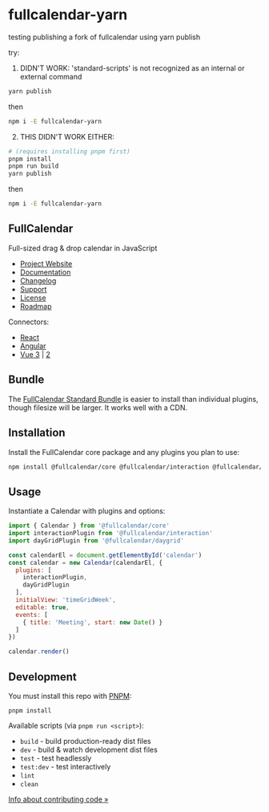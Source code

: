 # fullcalendar-yarn

testing publishing a fork of fullcalendar using yarn publish

try:

1) DIDN'T WORK: 'standard-scripts' is not recognized as an internal or external command

```sh
yarn publish
```

then

```sh
npm i -E fullcalendar-yarn
```

2) THIS DIDN'T WORK EITHER:

```sh
# (requires installing pnpm first)
pnpm install
pnpm run build
yarn publish
```

then

```sh
npm i -E fullcalendar-yarn
```

## FullCalendar

Full-sized drag & drop calendar in JavaScript

- [Project Website](https://fullcalendar.io/)
- [Documentation](https://fullcalendar.io/docs)
- [Changelog](CHANGELOG.md)
- [Support](https://fullcalendar.io/support)
- [License](LICENSE.md)
- [Roadmap](https://fullcalendar.io/roadmap)

Connectors:

- [React](https://github.com/fullcalendar/fullcalendar-react)
- [Angular](https://github.com/fullcalendar/fullcalendar-angular)
- [Vue 3](https://github.com/fullcalendar/fullcalendar-vue) |
  [2](https://github.com/fullcalendar/fullcalendar-vue2)

## Bundle

The [FullCalendar Standard Bundle](bundle) is easier to install than individual plugins, though filesize will be larger. It works well with a CDN.

## Installation

Install the FullCalendar core package and any plugins you plan to use:

```sh
npm install @fullcalendar/core @fullcalendar/interaction @fullcalendar/daygrid
```

## Usage

Instantiate a Calendar with plugins and options:

```js
import { Calendar } from '@fullcalendar/core'
import interactionPlugin from '@fullcalendar/interaction'
import dayGridPlugin from '@fullcalendar/daygrid'

const calendarEl = document.getElementById('calendar')
const calendar = new Calendar(calendarEl, {
  plugins: [
    interactionPlugin,
    dayGridPlugin
  ],
  initialView: 'timeGridWeek',
  editable: true,
  events: [
    { title: 'Meeting', start: new Date() }
  ]
})

calendar.render()
```

## Development

You must install this repo with [PNPM](https://pnpm.io/):

```
pnpm install
```

Available scripts (via `pnpm run <script>`):

- `build` - build production-ready dist files
- `dev` - build & watch development dist files
- `test` - test headlessly
- `test:dev` - test interactively
- `lint`
- `clean`

[Info about contributing code &raquo;](CONTRIBUTING.md)
